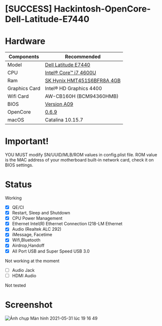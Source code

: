 # [SUCCESS] Hackintosh-OpenCore-Dell-Latitude-E7440

# Hardware

<table class="tg">
<thead>
  <tr>
    <th class="tg-c3ow">Components</th>
    <th class="tg-c3ow">Recommended</th>
  </tr>
</thead>
<tbody>
  <tr>
    <td class="tg-c3ow">Model</td>
    <td class="tg-c3ow"><a href="https://www.dell.com/support/home/en-vn/product-support/product/latitude-e7440-ultrabook/drivers" target="_blank" rel="noopener noreferrer">Dell Latitude E7440</a></td>
  </tr>
  <tr>
    <td class="tg-c3ow"><span style="font-style:normal">CPU</span></td>
    <td class="tg-c3ow"><a href="https://ark.intel.com/content/www/us/en/ark/products/76616/intel-core-i7-4600u-processor-4m-cache-up-to-3-30-ghz.html" target="_blank" rel="noopener noreferrer">Intel® Core™ i7 4600U</a></td>
  </tr>
  <tr>
    <td class="tg-c3ow">Ram</td>
    <td class="tg-c3ow"><a href="" target="_blank" rel="noopener noreferrer">SK Hynix HMT451S6BFR8A 4GB</a></td>
  </tr>
  <tr>
    <td class="tg-c3ow">Graphics Card</td>
    <td class="tg-c3ow"><span style="font-style:normal">Intel® HD Graphics 4400</span></td>
  </tr>
  <tr>
    <td class="tg-c3ow"><span style="font-style:normal">Wifi Card</span></td>
    <td class="tg-c3ow">AW-CB160H (BCM94360HMB)</td>
  </tr>
  <tr>
    <td class="tg-c3ow">BIOS</td>
    <td class="tg-c3ow"><a href="https://www.dell.com/support/home/en-vn/product-support/product/latitude-e7440-ultrabook/drivers" target="_blank" rel="noopener noreferrer">Version	A09</a></td>
  </tr>
  <tr>
    <td class="tg-c3ow"><span style="font-style:normal">OpenCore</span></td>
    <td class="tg-c3ow"><a href="https://github.com/acidanthera/OpenCorePkg/releases" target="_blank" rel="noopener noreferrer">0.6.9</a></td>
  </tr>
  <tr>
    <td class="tg-c3ow"><span style="font-style:normal">macOS</span></td>
    <td class="tg-c3ow">Catalina 10.15.7</td>
  </tr>
</tbody>
</table>

# Important!

YOU MUST modify SN/UUID/MLB/ROM values in config.plist file. ROM value is the MAC address of your motherboard built-in network card, check it on BIOS settings.

# Status

Working

- [x] QE/CI
- [x] Restart, Sleep and Shutdown
- [x] CPU Power Management
- [x] Ethernet Intel(R) Ethernet Connection I218-LM Ethernet
- [x] Audio (Realtek ALC 292)
- [x] iMessage, Facetime
- [x] Wifi,Bluetooth
- [x] Airdrop,Handoff
- [x] All Port USB and Super Speed USB 3.0

Not working at the moment

- [ ] Audio Jack
- [ ] HDMI Audio

Not tested



# Screenshot
![Ảnh chụp Màn hình 2021-05-31 lúc 19 16 49](https://user-images.githubusercontent.com/68510491/120212626-6ad42580-c25c-11eb-8f4c-be3d45beb75b.png)
